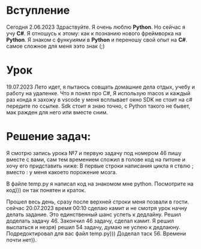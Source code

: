# Вступление
Сегодня 2.06.2023 Здраствуйте. Я очень люблю **Python**. Но сейчас я учу **С#**. Я отношусь к этому: как к познанию нового фреймворка на **Python**. Я знаком с функуиями в **Python** и переношу свой опыт на **C#**. самое сложное для меня ээто знак (;)

# Урок
19.07.2023
Лето идет, я пытаюсь совщать домашние дела отдых, учебу и работу на удаленке.
Что я понял про C#, Я использую macos и каждый раз конда я захожу в vscode у меня всплывает окно SDK не стоит на c# передите по ссылке. Sdk стоит я знаю точно, с Python такого не бывет, мак ражден для него или вместе сним.

# Решение задач:
Я смотрю запись урока №7 и первую задачу под номером 46 пишу вместе с вами, сам тем времением сложил в голове код на питоне и хочу его придставить ниже: В первые строки написания цикла я ствлю ; вместо : у меня какоето порожение мозга. 

В файле temp.py я написал код на знакомом мне python.
Посмотрите на код))) он так понятен и краток.

Прошел весь день, сразу после верхней строки меня позвали в гости. сейчас 20.07.2023 время 00:10 сделаю камит и не смотря урок начну делать задание. Это единственный шанс успеть к дедлайну. Решил доделать задачу 46.
Закончил 46 задачу, сделал камит.
Я решил выспаться и незря) решил 54 задачу, думаю не успею к дедлаюну. Подредоктировал для вас файл temp.py)))
Доделал таск 56. Времени почти нет)).
